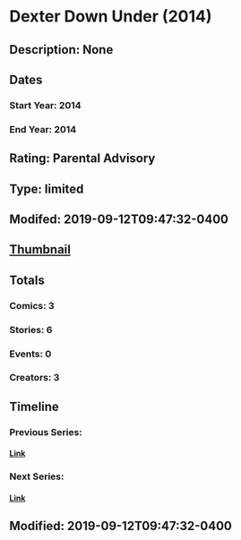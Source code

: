 # Dexter Down Under (2014)
## Description: None
## Dates
### Start Year: 2014
### End Year: 2014
## Rating: Parental Advisory
## Type: limited
## Modifed: 2019-09-12T09:47:32-0400
## [Thumbnail](http://i.annihil.us/u/prod/marvel/i/mg/f/c0/546faae97abe7.jpg)
## Totals
### Comics: 3
### Stories: 6
### Events: 0
### Creators: 3
## Timeline
### Previous Series: 
#### [Link]()
### Next Series: 
#### [Link]()
## Modified: 2019-09-12T09:47:32-0400
